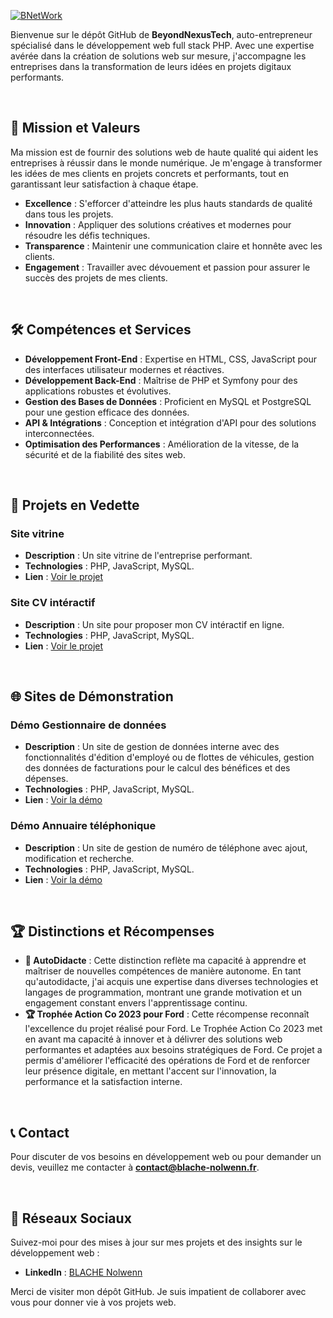 [![BNetWork](https://www.blache-nolwenn.fr/public/image/logo/blache/logo-full.webp)](https://www.blache-nolwenn.fr)


Bienvenue sur le dépôt GitHub de **BeyondNexusTech**, auto-entrepreneur spécialisé dans le développement web full stack PHP.
Avec une expertise avérée dans la création de solutions web sur mesure, j'accompagne les entreprises dans la transformation de leurs idées en projets digitaux performants.

<br>

## 🎯 Mission et Valeurs

Ma mission est de fournir des solutions web de haute qualité qui aident les entreprises à réussir dans le monde numérique. Je m'engage à transformer les idées de mes clients en projets concrets et performants, tout en garantissant leur satisfaction à chaque étape.

- **Excellence** : S'efforcer d'atteindre les plus hauts standards de qualité dans tous les projets.
- **Innovation** : Appliquer des solutions créatives et modernes pour résoudre les défis techniques.
- **Transparence** : Maintenir une communication claire et honnête avec les clients.
- **Engagement** : Travailler avec dévouement et passion pour assurer le succès des projets de mes clients.

<br>

## 🛠️ Compétences et Services

- **Développement Front-End** : Expertise en HTML, CSS, JavaScript pour des interfaces utilisateur modernes et réactives.
- **Développement Back-End** : Maîtrise de PHP et Symfony pour des applications robustes et évolutives.
- **Gestion des Bases de Données** : Proficient en MySQL et PostgreSQL pour une gestion efficace des données.
- **API & Intégrations** : Conception et intégration d'API pour des solutions interconnectées.
- **Optimisation des Performances** : Amélioration de la vitesse, de la sécurité et de la fiabilité des sites web.

<br>

## 🌟 **Projets en Vedette**

### Site vitrine
- **Description** : Un site vitrine de l'entreprise performant.
- **Technologies** : PHP, JavaScript, MySQL.
- **Lien** : [Voir le projet](https://www.blache-nolwenn.fr)

### Site CV intéractif
- **Description** : Un site pour proposer mon CV intéractif en ligne.
- **Technologies** : PHP, JavaScript, MySQL.
- **Lien** : [Voir le projet](https://www.cv.blache-nolwenn.fr)

<br>

## 🌐 **Sites de Démonstration**

### Démo Gestionnaire de données
- **Description** : Un site de gestion de données interne avec des fonctionnalités d'édition d'employé ou de flottes de véhicules, gestion des données de facturations pour le calcul des bénéfices et des dépenses.
- **Technologies** : PHP, JavaScript, MySQL.
- **Lien** : [Voir la démo](https://www.demo.data-manager.blache-nolwenn.fr)

### Démo Annuaire téléphonique
- **Description** : Un site de gestion de numéro de téléphone avec ajout, modification et recherche.
- **Technologies** : PHP, JavaScript, MySQL.
- **Lien** : [Voir la démo](https://demo.phone-book.blache-nolwenn.fr)

<br>

## 🏆 Distinctions et Récompenses

- **📃 AutoDidacte** : Cette distinction reflète ma capacité à apprendre et maîtriser de nouvelles compétences de manière autonome.
En tant qu'autodidacte, j'ai acquis une expertise dans diverses technologies et langages de programmation, montrant une grande motivation et un engagement constant envers l'apprentissage continu.
- **🏆 Trophée Action Co 2023 pour Ford** : Cette récompense reconnaît l'excellence du projet réalisé pour Ford. Le Trophée Action Co 2023 met en avant ma capacité à innover et à délivrer des solutions web performantes et adaptées aux besoins stratégiques de Ford.
Ce projet a permis d'améliorer l'efficacité des opérations de Ford et de renforcer leur présence digitale, en mettant l'accent sur l'innovation, la performance et la satisfaction interne.
 
<br>

## 📞 Contact

Pour discuter de vos besoins en développement web ou pour demander un devis, veuillez me contacter à **[contact@blache-nolwenn.fr](mailto:contact@blache-nolwenn.fr)**.

<br>

## 🔗 Réseaux Sociaux

Suivez-moi pour des mises à jour sur mes projets et des insights sur le développement web :

- **LinkedIn** : [BLACHE Nolwenn](https://www.linkedin.com/in/bn-web)

Merci de visiter mon dépôt GitHub. Je suis impatient de collaborer avec vous pour donner vie à vos projets web.
